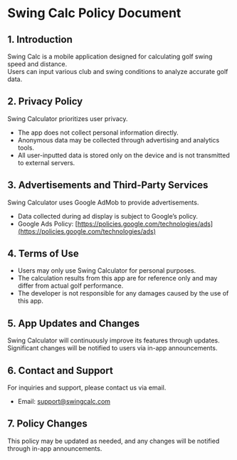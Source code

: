 # Swing Calc Policy Document

## 1. Introduction
Swing Calc is a mobile application designed for calculating golf swing speed and distance.  
Users can input various club and swing conditions to analyze accurate golf data.

## 2. Privacy Policy
Swing Calculator prioritizes user privacy.  
- The app does not collect personal information directly.
- Anonymous data may be collected through advertising and analytics tools.
- All user-inputted data is stored only on the device and is not transmitted to external servers.

## 3. Advertisements and Third-Party Services
Swing Calculator uses Google AdMob to provide advertisements.  
- Data collected during ad display is subject to Google’s policy.
- Google Ads Policy: [https://policies.google.com/technologies/ads](https://policies.google.com/technologies/ads)

## 4. Terms of Use
- Users may only use Swing Calculator for personal purposes.
- The calculation results from this app are for reference only and may differ from actual golf performance.
- The developer is not responsible for any damages caused by the use of this app.

## 5. App Updates and Changes
Swing Calculator will continuously improve its features through updates.  
Significant changes will be notified to users via in-app announcements.

## 6. Contact and Support
For inquiries and support, please contact us via email.  
- Email: support@swingcalc.com

## 7. Policy Changes
This policy may be updated as needed, and any changes will be notified through in-app announcements.

